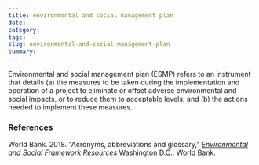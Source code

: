 ```yaml
---
title: environmental and social management plan 
date:
category:
tags:
slug: environmental-and-social-management-plan
summary:
---
```



Environmental and social management plan (ESMP) refers to an instrument that details (a) the
measures to be taken during the implementation and operation of a project to eliminate or offset adverse
environmental and social impacts, or to reduce them to acceptable levels; and (b) the actions needed to
implement these measures. 

### References


World Bank. 2018. "Acronyms, abbreviations and glossary," _[Environmental and Social Framework Resources](https://www.worldbank.org/en/projects-operations/environmental-and-social-framework/brief/environmental-and-social-framework-resources)_ Washington D.C.: World Bank.
